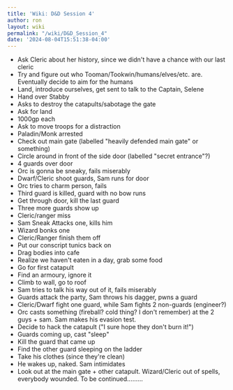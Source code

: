 ```yaml
---
title: 'Wiki: D&D Session 4'
author: ron
layout: wiki
permalink: "/wiki/D&D_Session_4"
date: '2024-08-04T15:51:38-04:00'
---
```


-   Ask Cleric about her history, since we didn\'t have a chance with our last cleric
-   Try and figure out who Tooman/Tookwin/humans/elves/etc. are. Eventually decide to aim for the humans
-   Land, introduce ourselves, get sent to talk to the Captain, Selene
-   Hand over Stabby
-   Asks to destroy the catapults/sabotage the gate
-   Ask for land
-   1000gp each
-   Ask to move troops for a distraction
-   Paladin/Monk arrested
-   Check out main gate (labelled \"heavily defended main gate\" or something)
-   Circle around in front of the side door (labelled \"secret entrance\"?)
-   4 guards over door
-   Orc is gonna be sneaky, fails miserably
-   Dwarf/Cleric shoot guards, Sam runs for door
-   Orc tries to charm person, fails
-   Third guard is killed, guard with no bow runs
-   Get through door, kill the last guard
-   Three more guards show up
-   Cleric/ranger miss
-   Sam Sneak Attacks one, kills him
-   Wizard bonks one
-   Cleric/Ranger finish them off
-   Put our conscript tunics back on
-   Drag bodies into cafe
-   Realize we haven\'t eaten in a day, grab some food
-   Go for first catapult
-   Find an armoury, ignore it
-   Climb to wall, go to roof
-   Sam tries to talk his way out of it, fails miserably
-   Guards attack the party, Sam throws his dagger, pwns a guard
-   Cleric/Dwarf fight one guard, while Sam fights 2 non-guards (engineer?)
-   Orc casts something (fireball? cold thing? I don\'t remember) at the 2 guys + sam. Sam makes his evasion test.
-   Decide to hack the catapult (\"I sure hope they don\'t burn it!\")
-   Guards coming up, cast \"sleep\"
-   Kill the guard that came up
-   Find the other guard sleeping on the ladder
-   Take his clothes (since they\'re clean)
-   He wakes up, naked. Sam intimidates
-   Look out at the main gate + other catapult. Wizard/Cleric out of spells, everybody wounded. To be continued\...\...\...
